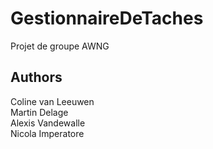 # GestionnaireDeTaches
Projet de groupe AWNG

## Authors
Coline van Leeuwen <br>
Martin Delage <br>
Alexis Vandewalle <br>
Nicola Imperatore
